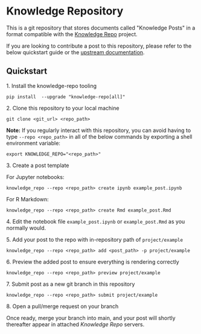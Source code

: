 # Knowledge Repository

This is a git repository that stores documents called "Knowledge Posts" in a
format compatible with the [Knowledge Repo](https://github.com/airbnb/knowledge-repo)
project.

If you are looking to contribute a post to this repository, please refer to the
below quickstart guide or the [upstream documentation](http://knowledge-repo.readthedocs.io/en/latest/quickstart.html).

## Quickstart

1\. Install the knowledge-repo tooling
```
pip install  --upgrade "knowledge-repo[all]"
```

2\. Clone this repository to your local machine
```
git clone <git_url> <repo_path>
```
**Note:** If you regularly interact with this repository, you can avoid having to type `--repo <repo_path>` in all of the below commands by exporting a shell environment variable:

```
export KNOWLEDGE_REPO="<repo_path>"
```

3\. Create a post template

For Jupyter notebooks:
```
knowledge_repo --repo <repo_path> create ipynb example_post.ipynb
```

For R Markdown:
```
knowledge_repo --repo <repo_path> create Rmd example_post.Rmd
```

4\. Edit the notebook file `example_post.ipynb` or `example_post.Rmd` as you normally would.

5\. Add your post to the repo with in-repository path of `project/example`
```
knowledge_repo --repo <repo_path> add <post_path> -p project/example
```

6\. Preview the added post to ensure everything is rendering correctly
```
knowledge_repo --repo <repo_path> preview project/example
```

7\. Submit post as a new git branch in this repository
```
knowledge_repo --repo <repo_path> submit project/example
```

8\. Open a pull/merge request on your branch

Once ready, merge your branch into main, and your post will shortly thereafter
appear in attached *Knowledge Repo* servers.
